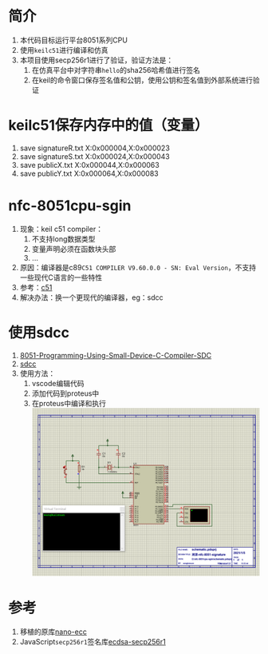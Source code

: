 # 简介
1. 本代码目标运行平台8051系列CPU
2. 使用`keilc51`进行编译和仿真
3. 本项目使用secp256r1进行了验证，验证方法是：
   1. 在仿真平台中对字符串`hello`的sha256哈希值进行签名
   2. 在keil的命令窗口保存签名值和公钥，使用公钥和签名值到外部系统进行验证
# keilc51保存内存中的值（变量）
1. save signatureR.txt X:0x000004,X:0x000023
2. save signatureS.txt X:0x000024,X:0x000043
3. save publicX.txt X:0x000044,X:0x000063
4. save publicY.txt X:0x000064,X:0x000083

# nfc-8051cpu-sgin
1. 现象：keil c51 compiler：
   1. 不支持long数据类型
   2. 变量声明必须在函数块头部
   3. ...
2. 原因：编译器是c89`C51 COMPILER V9.60.0.0 - SN: Eval Version`，不支持一些现代C语言的一些特性
3. 参考：[c51](https://www.keil.com/c51/cx51.asp)
4. 解决办法：换一个更现代的编译器，eg：sdcc

# 使用sdcc
1. [8051-Programming-Using-Small-Device-C-Compiler-SDC](https://www.instructables.com/8051-Programming-Using-Small-Device-C-Compiler-SDC/)
2. [sdcc](http://sdcc.sourceforge.net/)
3. 使用方法：
   1. vscode编辑代码
   2. 添加代码到proteus中
   3. 在proteus中编译和执行![](img/img1.png)

# 参考
1. 移植的原库[nano-ecc](https://github.com/iSECPartners/nano-ecc)
2. JavaScript`secp256r1`签名库[ecdsa-secp256r1](https://github.com/forevertz/ecdsa-secp256r1)
